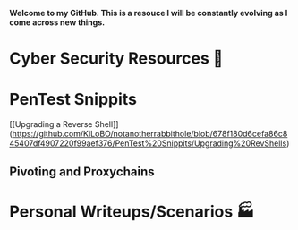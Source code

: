 **Welcome to my GitHub. This is a resouce I will be constantly evolving as I come across new things.**

# Cyber Security Resources :rocket:

# PenTest Snippits
[[Upgrading a Reverse Shell]] (https://github.com/KiLoBO/notanotherrabbithole/blob/678f180d6cefa86c845407df4907220f99aef376/PenTest%20Snippits/Upgrading%20RevShells)

## Pivoting and Proxychains

# Personal Writeups/Scenarios :factory:




